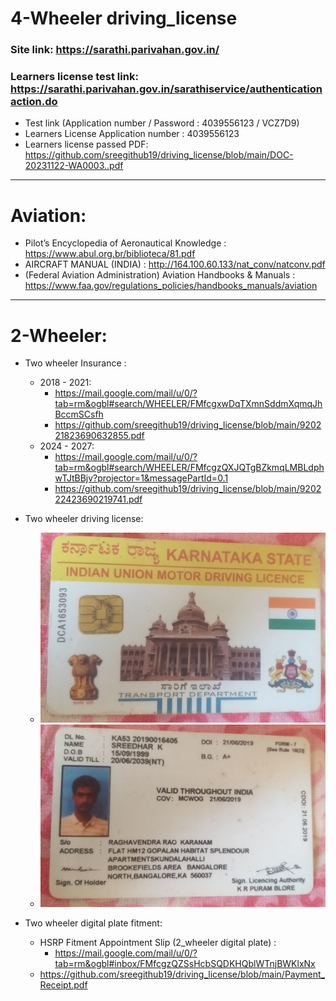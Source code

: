 # 4-Wheeler driving_license


### Site link: https://sarathi.parivahan.gov.in/

### Learners license test link: https://sarathi.parivahan.gov.in/sarathiservice/authenticationaction.do
- Test link (Application number / Password : 4039556123 / VCZ7D9)
- Learners License Application number : 4039556123
- Learners license passed PDF: 
https://github.com/sreegithub19/driving_license/blob/main/DOC-20231122-WA0003..pdf 


<hr>

# Aviation:

- Pilot’s Encyclopedia of Aeronautical Knowledge : https://www.abul.org.br/biblioteca/81.pdf
- AIRCRAFT MANUAL (INDIA) : http://164.100.60.133/nat_conv/natconv.pdf
- (Federal Aviation Administration) Aviation Handbooks & Manuals : https://www.faa.gov/regulations_policies/handbooks_manuals/aviation

<hr>

# 2-Wheeler:

- Two wheeler Insurance :
  - 2018 - 2021:
    -   https://mail.google.com/mail/u/0/?tab=rm&ogbl#search/WHEELER/FMfcgxwDqTXmnSddmXqmqJhBccmSCsfh
    -   https://github.com/sreegithub19/driving_license/blob/main/920221823690632855.pdf
  - 2024 - 2027:
    -   https://mail.google.com/mail/u/0/?tab=rm&ogbl#search/WHEELER/FMfcgzQXJQTgBZkmqLMBLdphwTJtBBjv?projector=1&messagePartId=0.1
    -   https://github.com/sreegithub19/driving_license/blob/main/920222423690219741.pdf    

- Two wheeler driving license:
  - <img src="2W_DL_1.jpg"/>
  - <img src="2W_DL_2.jpg"/>


- Two wheeler digital plate fitment:
  - HSRP Fitment Appointment Slip (2_wheeler digital plate) :
      - https://mail.google.com/mail/u/0/?tab=rm&ogbl#inbox/FMfcgzQZSsHcbSQDKHQblWTnjBWKlxNx
  - https://github.com/sreegithub19/driving_license/blob/main/Payment_Receipt.pdf
